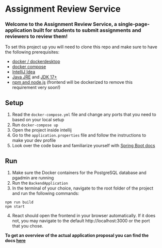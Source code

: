 # Assignment Review Service

### Welcome to the Assignment Review Service, a single-page-application built for students to submit assignments and reviewers to review them!
To set this project up you will need to clone this repo and make sure to have the following prerequisites:
- [docker / dockerdesktop](https://www.docker.com/products/docker-desktop/)
- [docker compose](https://docs.docker.com/compose/install/)
- [IntelliJ Idea](https://www.jetbrains.com/idea/download/)
- [Java JRE](https://www.java.com/en/download/manual.jsp) and [JDK 17+](https://docs.aws.amazon.com/corretto/latest/corretto-17-ug/downloads-list.html)
- [npm and node.js](https://docs.npmjs.com/downloading-and-installing-node-js-and-npm) (frontend will be dockerized to remove this requirement very soon!)

## Setup
1. Read the `docker-compose.yml` file and change any ports that you need to based on your local setup
2. Run `docker-compose up`
3. Open the project inside intellij
4. Go to the `application.properties` file and follow the instructions to make your dev profile
5. Look over the code base and familiarize yourself with [Spring Boot docs](https://docs.spring.io/spring-boot/docs/current/reference/htmlsingle/)
## Run 
1. Make sure the Docker containers for the PostgreSQL database and pgadmin are running
2. Run the `BackendApplication`
3. In the terminal of your choice, navigate to the root folder of the project and run the following commands:
```
npm run build
npm start
```
4. React should open the frontend in your browser automatically. If it does not, you may navigate to the default http://localhost:3000 or the port that you chose.

**To get an overview of the actual application proposal you can find the docs [here](documents/composition_document.md)**
